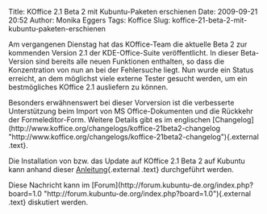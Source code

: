 Title: KOffice 2.1 Beta 2 mit Kubuntu-Paketen erschienen
Date: 2009-09-21 20:52
Author: Monika Eggers
Tags: Koffice
Slug: koffice-21-beta-2-mit-kubuntu-paketen-erschienen

Am vergangenen Dienstag hat das KOffice-Team die aktuelle Beta 2 zur
kommenden Version 2.1 der KDE-Office-Suite veröffentlicht. In dieser
Beta-Version sind bereits alle neuen Funktionen enthalten, so dass die
Konzentration von nun an bei der Fehlersuche liegt. Nun wurde ein Status
erreicht, an dem möglichst viele externe Tester gesucht werden, um ein
bestmögliches KOffice 2.1 ausliefern zu können.

</p>
Besonders erwähnenswert bei dieser Vorversion ist die verbesserte
Unterstützung beim Import von MS Office-Dokumenten und die Rückkehr der
Formeleditor-Form. Weitere Details gibt es im englischen
[Changelog](http://www.koffice.org/changelogs/koffice-21beta2-changelog "http://www.koffice.org/changelogs/koffice-21beta2-changelog"){.external
.text}.

</p>
<!--break--><!--break-->

Die Installation von bzw. das Update auf KOffice 2.1 Beta 2 auf Kubuntu
kann anhand dieser
[Anleitung](http://wiki.kubuntu-de.org/Installation/Upgrade/KOffice2 "http://wiki.kubuntu-de.org/Installation/Upgrade/KOffice2"){.external
.text} durchgeführt werden.

</p>
Diese Nachricht kann im
[Forum](http://forum.kubuntu-de.org/index.php?board=1.0 "http://forum.kubuntu-de.org/index.php?board=1.0"){.external
.text} diskutiert werden.

</p>

